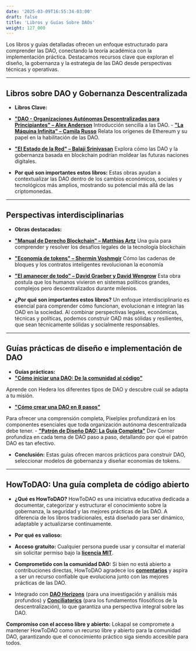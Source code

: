 ```yaml
---
date: '2025-03-09T16:55:34-03:00'
draft: false
title: 'Libros y Guías Sobre DAOs'
weight: 127_000
---
```


Los libros y guías detalladas ofrecen un enfoque estructurado para comprender las DAO, conectando la teoría académica con la implementación práctica. Destacamos recursos clave que exploran el diseño, la gobernanza y la estrategia de las DAO desde perspectivas técnicas y operativas.

---

## **Libros sobre DAO y Gobernanza Descentralizada**

- **Libros Clave:**
- [**"DAO - Organizaciones Autónomas Descentralizadas para Principiantes" – Alex Anderson**](https://www.amazon.com/DAO-Decentralized-Organizations-Introduction-Organization-ebook/dp/B09DT9XF99)
Introducción sencilla a las DAO. - [**"La Máquina Infinita" – Camila Russo**](https://www.amazon.com/Infinite-Machine-Crypto-hackers-Building-Internet/dp/0062886142)
Relata los orígenes de Ethereum y su papel en la habilitación de las DAO.

- [**"El Estado de la Red" – Balaji Srinivasan**](https://www.amazon.com/Network-State-How-Start-Country-ebook/dp/B09VPKZR3G)
Explora cómo las DAO y la gobernanza basada en blockchain podrían moldear las futuras naciones digitales.

- **Por qué son importantes estos libros:**
Estas obras ayudan a contextualizar las DAO dentro de los cambios económicos, sociales y tecnológicos más amplios, mostrando su potencial más allá de las criptomonedas.

---

## **Perspectivas interdisciplinarias**

- **Obras destacadas:**
- [**"Manual de Derecho Blockchain" – Matthias Artz**](https://www.amazon.com/Handbook-Blockchain-Law-Understanding-Challenges/dp/9403517638)
Una guía para comprender y resolver los desafíos legales de la tecnología blockchain
- [**"Economía de tokens" – Shermin Voshmgir**](https://www.amazon.com/Token-Economy-Blockchains-Contracts-Revolutionize/dp/3982103827)
Cómo las cadenas de bloques y los contratos inteligentes revolucionan la economía
- [**"El amanecer de todo" – David Graeber y David Wengrow**](https://www.amazon.com/Dawn-Everything-New-History-Humanity/dp/B08TYBMHGV/ref=sr_1_1?s=books&sr=1-1)
Esta obra postula que los humanos vivieron en sistemas políticos grandes, complejos pero descentralizados durante milenios.

- **¿Por qué son importantes estos libros?**
Un enfoque interdisciplinario es esencial para comprender cómo funcionan, evolucionan e integran las OAD en la sociedad. Al combinar perspectivas legales, económicas, técnicas y políticas, podemos construir OAD más sólidas y resilientes, que sean técnicamente sólidas y socialmente responsables.

---

## **Guías prácticas de diseño e implementación de DAO**

- **Guías prácticas:**
- [**"Cómo iniciar una DAO: De la comunidad al código"**](https://hedera.com/learning/decentralized-finance/how-to-start-a-dao)

Aprende con Hedera los diferentes tipos de DAO y descubre cuál se adapta a tu misión.

- [**"Cómo crear una DAO en 8 pasos"**](https://pixelplex.io/blog/how-to-create-a-dao/)

Para ofrecer una comprensión completa, Pixelplex profundizará en los componentes esenciales que toda organización autónoma descentralizada debe tener. - [**"Patrón de Diseño DAO: La Guía Completa"**](https://medium.com/@devcorner/dao-design-pattern-the-complete-guide-f8246f227091#:~:text=Improved%20Testability%20%F0%9F%A7%AA,logic%20independently%20of%20data%20logic.)
Dev Corner profundiza en cada tema de DAO paso a paso, detallando por qué el patrón DAO es tan efectivo.

- **Conclusión:**
Estas guías ofrecen marcos prácticos para construir DAO, seleccionar modelos de gobernanza y diseñar economías de tokens.

---

## **HowToDAO: Una guía completa de código abierto**

- **¿Qué es HowToDAO?**
HowToDAO es una iniciativa educativa dedicada a documentar, categorizar y estructurar el conocimiento sobre la gobernanza, la seguridad y las mejores prácticas de las DAO. A diferencia de los libros tradicionales, está diseñado para ser dinámico, adaptable y actualizarse continuamente.

- **Por qué es valioso:**
- **Acceso gratuito:** Cualquier persona puede usar y consultar el material sin solicitar permiso bajo la [**licencia MIT**](../../../../license/).
- **Comprometido con la comunidad DAO:** Si bien no está abierto a contribuciones directas, HowToDAO agradece los [**comentarios**](../../../../contact/) y aspira a ser un recurso confiable que evoluciona junto con las mejores prácticas de las DAO.

- Integrado con [**DAO Horizons**](https://lokapal-xyz.github.io/research/) (para una investigación y análisis más profundos) y [**Conciliatorics**](https://lokapal-xyz.github.io/foundations/) (para los fundamentos filosóficos de la descentralización), lo que garantiza una perspectiva integral sobre las DAO.

**Compromiso con el acceso libre y abierto:**
Lokapal se compromete a mantener HowToDAO como un recurso libre y abierto para la comunidad DAO, garantizando que el conocimiento práctico siga siendo accesible para todos.